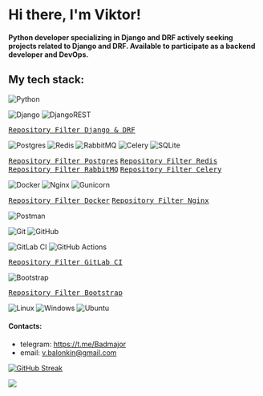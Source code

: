 # Hi there, I'm Viktor!

#### Python developer specializing in Django and DRF actively seeking projects related to Django and DRF. Available to participate as a backend developer and DevOps.


## My tech stack:
![Python](https://img.shields.io/badge/Python-3776AB.svg?style=for-the-badge&logo=Python&logoColor=white)

![Django](https://img.shields.io/badge/django-%23092E20.svg?style=for-the-badge&logo=django&logoColor=white)
![DjangoREST](https://img.shields.io/badge/DJANGO-REST-ff1709?style=for-the-badge&logo=django&logoColor=white&color=ff1709&labelColor=gray)

<kbd>[Repository Filter Django & DRF](https://github.com/search?q=owner%3ABadmajor++topic%3Adjango-rest-framework&type=repositories)</kbd>

![Postgres](https://img.shields.io/badge/postgres-%23316192.svg?style=for-the-badge&logo=postgresql&logoColor=white)
![Redis](https://img.shields.io/badge/redis-%23DD0031.svg?style=for-the-badge&logo=redis&logoColor=white)
![RabbitMQ](https://img.shields.io/badge/Rabbitmq-FF6600?style=for-the-badge&logo=rabbitmq&logoColor=white)
![Celery](https://img.shields.io/badge/celery-%23a9cc54.svg?style=for-the-badge&logo=celery&logoColor=ddf4a4)
![SQLite](https://img.shields.io/badge/sqlite-%2307405e.svg?style=for-the-badge&logo=sqlite&logoColor=white)

<kbd>[Repository Filter Postgres](https://github.com/search?q=owner%3ABadmajor++topic%3Apostgresql&type=repositories)</kbd>
<kbd>[Repository Filter Redis](https://github.com/search?q=owner%3ABadmajor++topic%3Aredis&type=repositories)</kbd>
<kbd>[Repository Filter RabbitMQ](https://github.com/search?q=owner%3ABadmajor++topic%3Arabbitmq&type=repositories)</kbd>
<kbd>[Repository Filter Celery](https://github.com/search?q=owner%3ABadmajor++topic%3Acelery&type=repositories)</kbd>

![Docker](https://img.shields.io/badge/docker-%230db7ed.svg?style=for-the-badge&logo=docker&logoColor=white)
![Nginx](https://img.shields.io/badge/nginx-%23009639.svg?style=for-the-badge&logo=nginx&logoColor=white)
![Gunicorn](https://img.shields.io/badge/gunicorn-%298729.svg?style=for-the-badge&logo=gunicorn&logoColor=white)

<kbd>[Repository Filter Docker](https://github.com/search?q=owner%3ABadmajor++topic%3ADocker&type=repositories)</kbd>
<kbd>[Repository Filter Nginx](https://github.com/search?q=owner%3ABadmajor++topic%3ANginx&type=repositories)</kbd>

![Postman](https://img.shields.io/badge/Postman-FF6C37?style=for-the-badge&logo=postman&logoColor=white)

![Git](https://img.shields.io/badge/git-%23F05033.svg?style=for-the-badge&logo=git&logoColor=white)
![GitHub](https://img.shields.io/badge/github-%23121011.svg?style=for-the-badge&logo=github&logoColor=white)

![GitLab CI](https://img.shields.io/badge/gitlab%20ci-%23181717.svg?style=for-the-badge&logo=gitlab&logoColor=white)
![GitHub Actions](https://img.shields.io/badge/github%20actions-%232671E5.svg?style=for-the-badge&logo=githubactions&logoColor=white)


<kbd>[Repository Filter GitLab CI](https://github.com/search?q=owner%3ABadmajor++topic%3Acicd&type=repositories)</kbd>

![Bootstrap](https://img.shields.io/badge/Bootstrap-7952B3.svg?style=for-the-badge&logo=Bootstrap&logoColor=white)

<kbd>[Repository Filter Bootstrap](https://github.com/search?q=owner%3ABadmajor++topic%3Abootstrap&type=repositories)</kbd>


![Linux](https://img.shields.io/badge/Linux-FCC624?style=for-the-badge&logo=linux&logoColor=black)
![Windows](https://img.shields.io/badge/Windows-0078D6?style=for-the-badge&logo=windows&logoColor=white)
![Ubuntu](https://img.shields.io/badge/Ubuntu-E95420?style=for-the-badge&logo=ubuntu&logoColor=white)

#### Contacts:

- telegram: https://t.me/Badmajor
- email: v.balonkin@gmail.com



[![GitHub Streak](https://github-readme-streak-stats.herokuapp.com/?user=badmajor)](https://git.io/streak-stats)

![](https://komarev.com/ghpvc/?username=badmajor)
